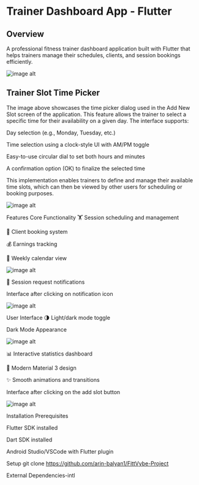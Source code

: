 # Trainer Dashboard App - Flutter


## Overview


A professional fitness trainer dashboard application built with Flutter that helps trainers manage their schedules, clients, and session bookings efficiently.




![image alt](https://github.com/arin-balyan1/FittVybe-Project/blob/bd68713df2a3bcb75558080ce20a3cee064460bb/1.png)





## Trainer Slot Time Picker
The image above showcases the time picker dialog used in the Add New Slot screen of the application. This feature allows the trainer to select a specific time for their availability on a given day. The interface supports:

Day selection (e.g., Monday, Tuesday, etc.)

Time selection using a clock-style UI with AM/PM toggle

Easy-to-use circular dial to set both hours and minutes

A confirmation option (OK) to finalize the selected time

This implementation enables trainers to define and manage their available time slots, which can then be viewed by other users for scheduling or booking purposes.



![image alt](https://github.com/arin-balyan1/FittVybe-Project/blob/be9a769e35c899f1e3571f3760941c70e36ebc57/4_clock_extra.png)



Features
Core Functionality
🏋️ Session scheduling and management

👥 Client booking system

💰 Earnings tracking

📅 Weekly calendar view


![image alt](https://github.com/arin-balyan1/FittVybe-Project/blob/1ae0fba8b7113bd6e3993c2c83ed121f2e5e846e/2c.png)



🔔 Session request notifications

Interface after clicking on notification icon

![image alt](https://github.com/arin-balyan1/FittVybe-Project/blob/be9a769e35c899f1e3571f3760941c70e36ebc57/6_notificationbar_night_mode.png)


User Interface
🌗 Light/dark mode toggle

Dark Mode Appearance 

![image alt](https://github.com/arin-balyan1/FittVybe-Project/blob/36a737d6da4ee146554b64c0b226a82c5bc49bb6/5_night_mode.png)


📊 Interactive statistics dashboard

🎨 Modern Material 3 design

✨ Smooth animations and transitions

Interface after clicking on the add slot button

![image alt](https://github.com/arin-balyan1/FittVybe-Project/blob/be9a769e35c899f1e3571f3760941c70e36ebc57/3_add_new_slot.png)



Installation
Prerequisites

Flutter SDK installed

Dart SDK installed

Android Studio/VSCode with Flutter plugin

Setup
git clone https://github.com/arin-balyan1/FittVybe-Project



External Dependencies-intl


